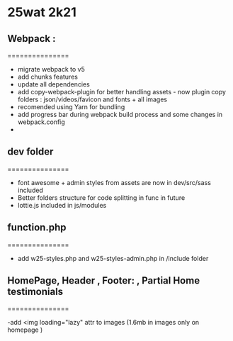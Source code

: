 
# 25wat 2k21

## Webpack :

===============

- migrate webpack to v5 
- add chunks features
- update all dependencies
- add copy-webpack-plugin for better handling assets - now plugin copy folders : json/videos/favicon and fonts + all images
- recomended using Yarn for bundling
- add progress bar during webpack build process and some changes in webpack.config
- 
## dev folder

===============

- font awesome + admin styles from assets are now in dev/src/sass included
- Better folders structure for code splitting in func in future
- lottie.js included in js/modules

## function.php

===============
- add w25-styles.php and w25-styles-admin.php in /include folder

## HomePage, Header , Footer: , Partial Home testimonials

===============

-add <img  loading="lazy"  attr  to  images  (1.6mb  in  images  only  on  homepage  )